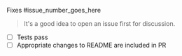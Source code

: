 Fixes #issue_number_goes_here

> It's a good idea to open an issue first for discussion.

- [ ] Tests pass
- [ ] Appropriate changes to README are included in PR
